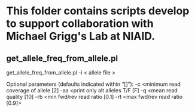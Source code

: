 # This folder contains scripts develop to support collaboration with Michael Grigg's Lab at NIAID.

## get_allele_freq_from_allele.pl

get_allele_freq_from_allele.pl -i < allele file >
 
Optional parameters (defaults indicated within “[]”):
-c <minimum read coverage of allele [2]
-aa <print only alt alleles T/F [F]
-q <mean read quality [10]
-rb <min fwd/rev read ratio [0.1]
-rt <max fwd/rev read ratio [0.9]>
